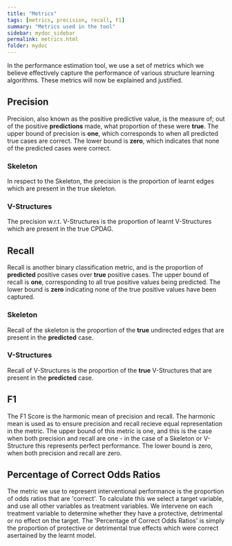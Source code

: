 ```yaml
---
title: "Metrics"
tags: [metrics, precision, recall, F1]
summary: "Metrics used in the tool"
sidebar: mydoc_sidebar
permalink: metrics.html
folder: mydoc
---
```


In the performance estimation tool, we use a set of metrics which we believe effectively capture the performance of various structure learning algorithms. These metrics will now be explained and justified.

## Precision

Precision, also known as the positive predictive value, is the measure of; out of the positive **predictions** made, what proportion of these were **true**. The upper bound of precision is **one**, which corresponds to when all predicted true cases are correct. The lower bound is **zero**, which indicates that none of the predicted cases were correct.

### Skeleton

In respect to the Skeleton, the precision is the proportion of learnt edges which are present in the true skeleton. 

### V-Structures

The precision w.r.t. V-Structures is the proportion of learnt V-Structures which are present in the true CPDAG.

## Recall

Recall is another binary classification metric, and is the proportion of **predicted** positive cases over **true** positive cases. The upper bound of recall is **one**, corresponding to all true positive values being predicted. The lower bound is **zero** indicating none of the true positive values have been captured.

### Skeleton

Recall of the skeleton is the proportion of the **true** undirected edges that are present in the **predicted** case.

### V-Structures

Recall of V-Structures is the proportion of the **true** V-Structures that are present in the **predicted** case.

## F1

The F1 Score is the harmonic mean of precision and recall. The harmonic mean is used as to ensure precision and recall recieve equal representation in the metric. The upper bound of this metric is one, and this is the case when both precision and recall are one - in the case of a Skeleton or V-Structure this represents perfect performance. The lower bound is zero, when both precision and recall are zero.

## Percentage of Correct Odds Ratios

The metric we use to represent interventional performance is the proportion of odds ratios that are 'correct'. To calculate this we select a target variable, and use all other variables as treatment variables. We intervene on each treatment variable to determine whether they have a protective, detrimental or no effect on the target. The 'Percentage of Correct Odds Ratios' is simply the proportion of protective or detrimental true effects which were correct asertained by the learnt model.